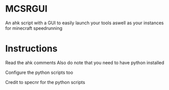 # MCSRGUI
An ahk script with a GUI to easily launch your tools aswell as your instances for minecraft speedrunning
# Instructions
Read the ahk comments
Also do note that you need to have python installed

Configure the python scripts too

Credit to specnr for the python scripts
